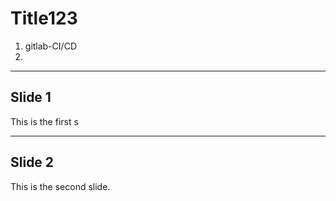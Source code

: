 # Title123
1. gitlab-CI/CD
2.

 - - -

## Slide 1

This is the first s

---

## Slide 2

This is the second slide.
